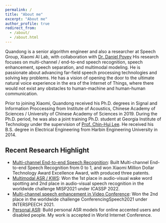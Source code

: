 ```yaml
---
permalink: /
title: "About me"
excerpt: "About me"
author_profile: true
redirect_from: 
  - /about/
  - /about.html
---
```


Quandong is a senior algorithm engineer and also a researcher at Speech Group, Xiaomi AI Lab, with collaboration with [Dr. Daniel Povey](https://www.danielpovey.com/) 
His research focuses on
multi-channel / end-to-end speech recognition, speech enhancement, speech separation, and multimodal modeling.
He is passionate about advancing far-field speech processing technologies and solving key problems. 
He has a vision of opening the door to the ultimate natural voice experience in the era of the Internet of Things, 
where there would not exist any obstacles to human-machine and human-human communication.

Prior to joining Xiaomi, Quandong received his Ph.D. degrees in
Signal and Information Proccessing from Institute of Acoustics, Chinese Academy of Sciences / University of Chinese Academy of Sciences in 2019.
During the Ph.D. period, he was also a joint training Ph.D. student at Georgia Institute of Technology
under the supervision of [Prof. Chin-Hui Lee](https://chl.ece.gatech.edu/). He received
his B.S. degree in Electrical Engineering from
Harbin Engineering University in 2014.


## Recent Research Highlight

* [Multi-channel End-to-end Speech Recognition](https://mp.weixin.qq.com/s/NrC7STgyB9Y_FyoTVVOsdA):
  Built Multi-channel End-to-end Speech Recognition from 0 to 1, and won Xiaomi Million Dollar Technology Award Excellence Award, with produced three patents.
* [Multimodal ASR / KWS](https://mp.weixin.qq.com/s/lNJJgn2M3175gr5aGqr6WA):
  Won the 1st place in audio-visual wake word spotting and 2nd place in audio-visual speech recognition in the worldwide challenge MISP2021 under ICASSP 2022. 
* [Multi-channel speech enhancement in Video Conference](https://mp.weixin.qq.com/s/9DK6uPI0tKXHT9LL58ftLw):
  Won the 2nd place in the worldwide challenge ConferencingSpeech2021 under INTERSPEECH 2021.
* [Personal ASR](https://mp.weixin.qq.com/s/hxBwfhNdmvbtmAOou8Z3PA):
  Build personal ASR models for online accented users and disabled people. My work is accepted in World Internet Conference.

